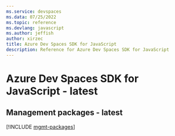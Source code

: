 ```yaml
---
ms.service: devspaces
ms.data: 07/25/2022
ms.topic: reference
ms.devlang: javascript
ms.author: jeffish
author: xirzec
title: Azure Dev Spaces SDK for JavaScript
description: Reference for Azure Dev Spaces SDK for JavaScript
---
```

# Azure Dev Spaces SDK for JavaScript - latest

## Management packages - latest
[!INCLUDE [mgmt-packages](dev-spaces-mgmt-index.md)]